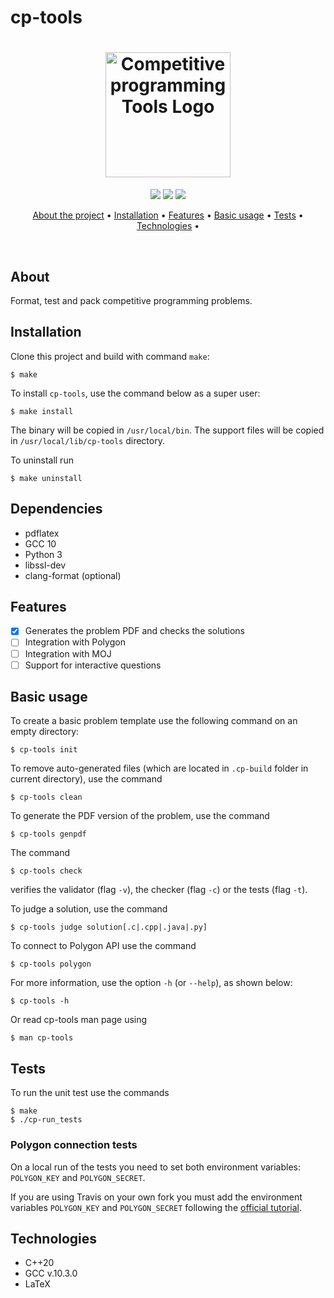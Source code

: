 # cp-tools

<!-- FUTURE cp-tools LOGO -->
<h1 align="center">
    <img src=".github/static/cpp-logo.png" alt="Competitive programming Tools Logo" width="200">
</h1>

<p align='center'>
    <img src='https://travis-ci.org/edsomjr/competitive-problems-tools.svg?branch=master'>
    <img src='https://img.shields.io/badge/License-GPLv3-blue.svg'>
    <img src='https://img.shields.io/badge/PRs-welcome-brightgreen.svg?style=flat-square'>
</p>

<p align="center">
  <a href="#about">About the project</a> •
  <a href="#installation">Installation</a> •
  <a href="#features">Features</a> •
  <a href="#basic-usage">Basic usage</a> •
  <a href="#tests">Tests</a> •
  <a href="#technologies">Technologies</a> •
</p>

<br>

## About
Format, test and pack competitive programming problems.

## Installation

Clone this project and build with command `make`:

```
$ make
```

To install `cp-tools`, use the command below as a super user:

```
$ make install
```

The binary will be copied in `/usr/local/bin`. The support files will be copied in `/usr/local/lib/cp-tools` directory.

To uninstall run

```
$ make uninstall
```

## Dependencies

- pdflatex
- GCC 10
- Python 3
- libssl-dev
- clang-format (optional)

## Features

<!-- FEATURES THAT ARE ALREADY PRESENT -->
- [x] Generates the problem PDF and checks the solutions
- [ ] Integration with Polygon
- [ ] Integration with MOJ
- [ ] Support for interactive questions

## Basic usage

To create a basic problem template use the following command on an empty directory:

```
$ cp-tools init
```

To remove auto-generated files (which are located in `.cp-build` folder in current directory), use the command

```
$ cp-tools clean
```

To generate the PDF version of the problem, use the command

```
$ cp-tools genpdf
```

The command

```
$ cp-tools check
```
verifies the validator (flag `-v`), the checker (flag `-c`) or the tests (flag `-t`).

To judge a solution, use the command

```
$ cp-tools judge solution[.c|.cpp|.java|.py]
```

To connect to Polygon API use the command

```
$ cp-tools polygon
```

For more information, use the option `-h` (or `--help`), as shown below:

```
$ cp-tools -h
```

Or read cp-tools man page using

```
$ man cp-tools
```

## Tests

To run the unit test use the commands

```
$ make
$ ./cp-run_tests
```

### Polygon connection tests

On a local run of the tests you need to set both environment variables: `POLYGON_KEY` and `POLYGON_SECRET`.

If you are using Travis on your own fork you must add the environment variables `POLYGON_KEY` and `POLYGON_SECRET` following the [official tutorial](https://docs.travis-ci.com/user/environment-variables/#defining-variables-in-repository-settings).

## Technologies

* C++20
* GCC v.10.3.0
* LaTeX
